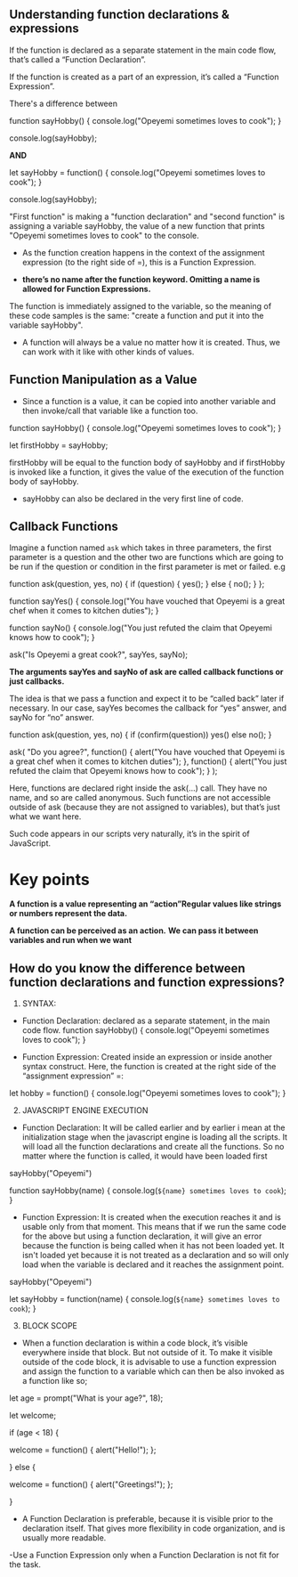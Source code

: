 ## Understanding function declarations & expressions

If the function is declared as a separate statement in the main code flow, that’s called a “Function Declaration”.

If the function is created as a part of an expression, it’s called a “Function Expression”.

There's a difference between

<!-- first function -->
function sayHobby() {
    console.log("Opeyemi sometimes loves to cook");
}

console.log(sayHobby);

**AND**

<!-- second function -->
let sayHobby = function() {
        console.log("Opeyemi sometimes loves to cook");
}

console.log(sayHobby);

"First function" is making a "function declaration" and "second function" is assigning a variable sayHobby, the value of a new function that prints "Opeyemi sometimes loves to cook" to the console.

- As the function creation happens in the context of the assignment expression (to the right side of =), this is a Function Expression.

- **there’s no name after the function keyword. Omitting a name is allowed for Function Expressions.**

The function is immediately assigned to the variable, so the meaning of these code samples is the same: "create a function and put it into the variable sayHobby".

- A function will always be a value no matter how it is created. Thus, we can work with it like with other kinds of values.

## Function Manipulation as a Value

- Since a function is a value, it can be copied into another variable and then invoke/call that variable like a function too.

function sayHobby() {
    console.log("Opeyemi sometimes loves to cook");
}

let firstHobby = sayHobby;

firstHobby will be equal to the function body of sayHobby and if firstHobby is invoked like a function, it gives the value of the execution of the function body of sayHobby.

- sayHobby can also be declared in the very first line of code.

## Callback Functions

Imagine a function named `ask` which takes in three parameters, the first parameter is a question and the other two are functions which are going to be run if the question or condition in the first parameter is met or failed. e.g

function ask(question, yes, no) {
    if (question) {
        yes();
    } else {
        no();
    }
};

function sayYes() {
    console.log("You have vouched that Opeyemi is a great chef when it comes to kitchen duties");
}

function sayNo() {
    console.log("You just refuted the claim that Opeyemi knows how to cook");
}

<!-- Now let's pass in our arguments as we call the function -->
ask("Is Opeyemi a great cook?", sayYes, sayNo);

**The arguments sayYes and sayNo of ask are called callback functions or just callbacks.**

The idea is that we pass a function and expect it to be “called back” later if necessary. In our case, sayYes becomes the callback for “yes” answer, and sayNo for “no” answer.

function ask(question, yes, no) {
  if (confirm(question)) yes()
  else no();
}

ask(
  "Do you agree?",
  function() { alert("You have vouched that Opeyemi is a great chef when it comes to kitchen duties"); },
  function() { alert("You just refuted the claim that Opeyemi knows how to cook"); }
);

Here, functions are declared right inside the ask(...) call. They have no name, and so are called anonymous. Such functions are not accessible outside of ask (because they are not assigned to variables), but that’s just what we want here.

Such code appears in our scripts very naturally, it’s in the spirit of JavaScript.

# Key points

**A function is a value representing an “action”Regular values like strings or numbers represent the data.**

**A function can be perceived as an action.**
**We can pass it between variables and run when we want**


## How do you know the difference between function declarations and function expressions?

1. SYNTAX:
- Function Declaration: declared as a separate statement, in the main code flow.
    function sayHobby() {
    console.log("Opeyemi sometimes loves to cook");
}

- Function Expression: Created inside an expression or inside another syntax construct. Here, the function is created at the right side of the “assignment expression” =:

let hobby = function() {
    console.log("Opeyemi sometimes loves to cook");
}

2. JAVASCRIPT ENGINE EXECUTION

- Function Declaration: It will be called earlier and by earlier i mean at the initialization stage when the javascript engine is loading all the scripts. It will load all the function declarations and create all the functions. So no matter where the function is called, it would have been loaded first

sayHobby("Opeyemi")

function sayHobby(name) {
    console.log(`${name} sometimes loves to cook`);
}

- Function Expression: It is created when the execution reaches it and is usable only from that moment. This means that if we run the same code for the above but using a function declaration, it will give an error because the function is being called when it has not been loaded yet. It isn't loaded yet because it is not treated as a declaration and so will only load when the variable is declared and it reaches the assignment point.

sayHobby("Opeyemi")

let sayHobby = function(name) {
    console.log(`${name} sometimes loves to cook`);
}

3. BLOCK SCOPE
- When a function declaration is within a code block, it’s visible everywhere inside that block. But not outside of it. 
To make it visible outside of the code block, it is advisable to use a function expression and assign the function to a variable which can then be also invoked as a function like so;

let age = prompt("What is your age?", 18);

let welcome;

if (age < 18) {

  welcome = function() {
    alert("Hello!");
  };

} else {

  welcome = function() {
    alert("Greetings!");
  };

}

- A Function Declaration is preferable, because it is visible prior to the declaration itself. That gives more flexibility in code organization, and is usually more readable.

-Use a Function Expression only when a Function Declaration is not fit for the task. 